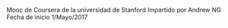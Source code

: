 Mooc de Coursera de la universidad de Stanford
Impartido por Andrew NG
Fecha de inicio 1/Mayo/2017

